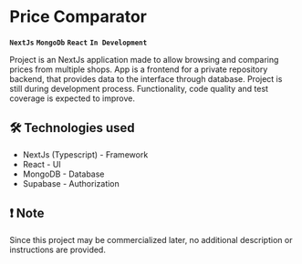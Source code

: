 # Price Comparator

**`NextJs`** **`MongoDb`** **`React`** **`In Development`**

Project is an NextJs application made to allow browsing and comparing prices from multiple shops.
App is a frontend for a private repository backend, that provides data to the interface through database.
Project is still during development process. Functionality, code quality and test coverage is expected to improve.

## 🛠️ Technologies used

- NextJs (Typescript) - Framework
- React - UI
- MongoDB - Database
- Supabase - Authorization

## ❗️ Note

Since this project may be commercialized later, no additional description or instructions are provided.

